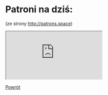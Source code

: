 # Patroni na dziś:
(ze strony http://patrons.space)
<iframe id="patrons-for-today" src="http://pl.patrons.space/dates/my-patrons/content"></iframe>

[Powrót](index.md)
